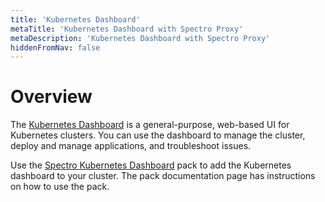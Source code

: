```yaml
---
title: 'Kubernetes Dashboard'
metaTitle: 'Kubernetes Dashboard with Spectro Proxy'
metaDescription: 'Kubernetes Dashboard with Spectro Proxy'
hiddenFromNav: false
---
```








# Overview

The [Kubernetes Dashboard](https://github.com/kubernetes/dashboard) is a general-purpose, web-based UI for Kubernetes clusters. You can use the dashboard to manage the cluster, deploy and manage applications, and troubleshoot issues. 

Use the [Spectro Kubernetes Dashboard](/integrations/spectro-k8s-dashboard) pack to add the Kubernetes dashboard to your cluster. The pack documentation page has instructions on how to use the pack.

<br />